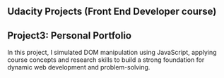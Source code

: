 ## Udacity Projects (Front End Developer course)
## Project3: Personal Portfolio
In this project, I simulated DOM manipulation using JavaScript, applying course concepts and research skills to build a strong foundation for dynamic web development and problem-solving.
